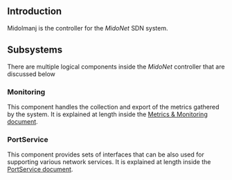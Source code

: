 ## Introduction

Midolmanj is the controller for the *MidoNet* SDN system.

## Subsystems

There are multiple logical components inside the *MidoNet* controller that are
discussed below

### Monitoring

This component handles the collection and export of the metrics gathered by the
system. It is explained at length inside the [Metrics & Monitoring document](monitoring.md).

### PortService

This component provides sets of interfaces that can be also used for
supporting various network services.  It is explained at length inside the
[PortService document](midolman-portservice.md).
